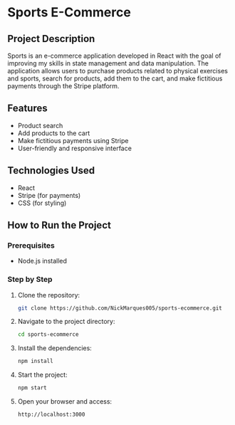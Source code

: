 # Sports E-Commerce

## Project Description
Sports is an e-commerce application developed in React with the goal of improving my skills in state management and data manipulation. The application allows users to purchase products related to physical exercises and sports, search for products, add them to the cart, and make fictitious payments through the Stripe platform.

## Features
- Product search
- Add products to the cart
- Make fictitious payments using Stripe
- User-friendly and responsive interface

## Technologies Used
- React
- Stripe (for payments)
- CSS (for styling)

## How to Run the Project

### Prerequisites
- Node.js installed

### Step by Step
1. Clone the repository:
    ```bash
    git clone https://github.com/NickMarques005/sports-ecommerce.git
    ```
2. Navigate to the project directory:
    ```bash
    cd sports-ecommerce
    ```
3. Install the dependencies:
    ```bash
    npm install
    ```
4. Start the project:
    ```bash
    npm start
    ```
5. Open your browser and access:
    ```
    http://localhost:3000
    ```

